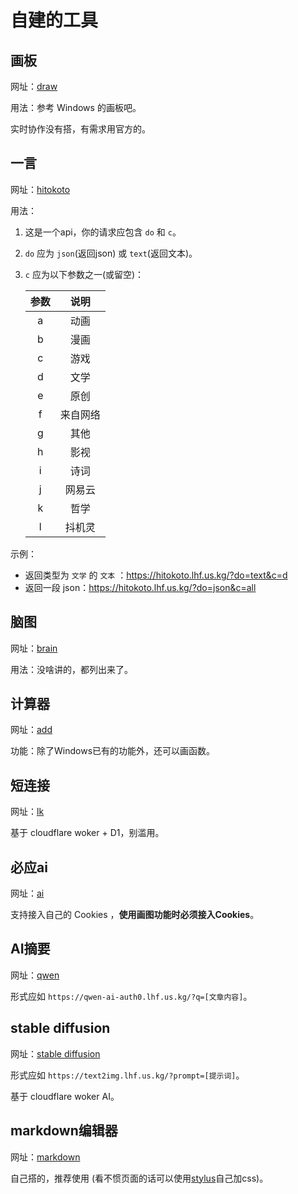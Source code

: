 # 自建的工具

## 画板

网址：[draw](//draw.lhf.us.kg/)

用法：参考 Windows 的画板吧。

实时协作没有搭，有需求用官方的。

## 一言

网址：[hitokoto](//hitokoto.lhf.us.kg?do=json&c=all)

用法：

1. 这是一个api，你的请求应包含 `do` 和 `c`。
2. `do` 应为 `json`(返回json) 或 `text`(返回文本)。
3. `c` 应为以下参数之一(或留空)：


   | 参数 |   说明   |
   | :--: | :------: |
   |  a  |   动画   |
   |  b  |   漫画   |
   |  c  |   游戏   |
   |  d  |   文学   |
   |  e  |   原创   |
   |  f  | 来自网络 |
   |  g  |   其他   |
   |  h  |   影视   |
   |  i  |   诗词   |
   |  j  |  网易云  |
   |  k  |   哲学   |
   |  l  |  抖机灵  |

 示例：
- 返回类型为 `文学` 的 `文本` ：https://hitokoto.lhf.us.kg/?do=text&c=d
- 返回一段 json：https://hitokoto.lhf.us.kg/?do=json&c=all


## 脑图

网址：[brain](//brain.lhf.us.kg/)

用法：没啥讲的，都列出来了。

## 计算器

网址：[add](//add.lhf.us.kg/)

功能：除了Windows已有的功能外，还可以画函数。

## 短连接

网址：[lk](//lk.lhf.us.kg/)

基于 cloudflare woker + D1，别滥用。

## 必应ai

网址：[ai](//bing-ai.lhf.us.kg/)

支持接入自己的 Cookies ，**使用画图功能时必须接入Cookies**。

## AI摘要

网址：[qwen](//qwen-ai-auth0.lhf.us.kg/?q=)

形式应如 `https://qwen-ai-auth0.lhf.us.kg/?q=[文章内容]`。

## stable diffusion

网址：[stable diffusion](//text2img.lhf.us.kg/?prompt=)

形式应如 `https://text2img.lhf.us.kg/?prompt=[提示词]`。

基于 cloudflare woker AI。

## markdown编辑器

网址：[markdown](//ed.lhf.us.kg)

自己搭的，推荐使用 (看不惯页面的话可以使用[stylus](//www.stylus-lang.cn/)自己加css)。
